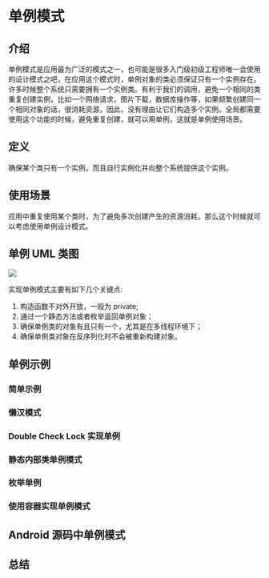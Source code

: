 # 单例模式

## 介绍

单例模式是应用最为广泛的模式之一，也可能是很多入门级初级工程师唯一会使用的设计模式之吧，在应用这个模式时，单例对象的类必须保证只有一个实例存在。许多时候整个系统只需要拥有一个实例类。有利于我们的调用，避免一个相同的类重复创建实例，比如一个网络请求，图片下载，数据库操作等，如果频繁创建同一个相同对象的话，很消耗资源，因此，没有理由让它们构造多个实例。全局都需要使用这个功能的时候，避免重复创建，就可以用单例，这就是单例使用场景。

## 定义

确保某个类只有一个实例，而且自行实例化并向整个系统提供这个实例。

## 使用场景

应用中重复使用某个类时，为了避免多次创建产生的资源消耗，那么这个时候就可以考虑使用单例设计模式。

## 单例 UML 类图

![](https://s3.ax2x.com/2019/08/29/647e591e033cf4e26749f877a3c6ffde.png)

实现单例模式主要有如下几个关键点:

1. 构造函数不对外开放，一般为 private;
2. 通过一个静态方法或者枚举返回单例对象；
3. 确保单例类的对象有且只有一个，尤其是在多线程环境下；
4. 确保单例类对象在反序列化时不会被重新构建对象。



## 单例示例

### 简单示例

### 懒汉模式

### Double Check Lock 实现单例

### 静态内部类单例模式

### 枚举单例

### 使用容器实现单例模式

## Android 源码中单例模式

## 总结

